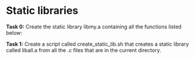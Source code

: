 # Static libraries

**Task 0:** Create the static library libmy.a containing all the functions listed below:

**Task 1:** Create a script called create_static_lib.sh that creates a static library called liball.a from all the .c files that are in the current directory.
